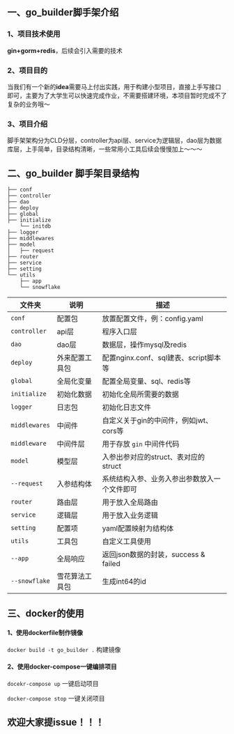 ## 一、go_builder脚手架介绍

### 1、项目技术使用

**gin+gorm+redis**，后续会引入需要的技术

### 2、项目目的

当我们有一个新的**idea**需要马上付出实践，用于构建小型项目，直接上手写接口即可，主要为了大学生可以快速完成作业，不需要搭建环境，本项目暂时完成不了复杂的业务哦～

### 3、项目介绍

脚手架架构分为CLD分层，controller为api层、service为逻辑层，dao层为数据库层，上手简单，目录结构清晰，一些常用小工具后续会慢慢加上～～～

## 二、go_builder 脚手架目录结构

```shell
├── conf
├── controller
├── dao
├── deploy
├── global
├── initialize
    └── initdb
├── logger
├── middlewares
├── model
│   ├── request
├── router
├── service
├── setting
└── utils
    ├── app
    └── snowflake
```



| 文件夹           | 说明      | 描述                           |
|---------------|---------|------------------------------|
| `conf`        | 配置包     | 放置配置文件，例：config.yaml         |
| `controller`  | api层    | 程序入口层                        |
| `dao`         | dao层    | 数据层，操作mysql及redis            |
| `deploy`      | 外来配置工具包 | 配置nginx.conf、sql建表、script脚本等 |
| `global`      | 全局化变量   | 配置全局变量、sql、redis等            |
| `initialize`  | 初始化数据   | 初始化全局所需要的数据                  |
| `logger`      | 日志包     | 初始化日志文件                      |
| `middlewares` | 中间件     | 自定义关于gin的中间件，例如jwt、cors等     |
| `middleware`  | 中间件层    | 用于存放 `gin` 中间件代码             |
| `model`       | 模型层     | 入参出参对应的struct、表对应的struct     |
| `--request`   | 入参结构体   | 系统结构入参、业务入参出参数放入一个文件即可       |
| `router`      | 路由层     | 用于放入全局路由                     |
| `service`     | 逻辑层     | 用于放入业务逻辑                     |
| `setting`     | 配置项     | yaml配置映射为结构体                 |
| `utils`       | 工具包     | 自定义工具使用                      |
| `--app`       | 全局响应    | 返回json数据的封装，success & failed |
| `--snowflake` | 雪花算法工具包 | 生成int64的id                   |

## 三、docker的使用
#### 1、使用dockerfile制作镜像
`docker build -t go_builder .` 构建镜像
#### 2、使用docker-compose一键编排项目
`docekr-compose up` 一键启动项目 

`docker-compose stop` 一键关闭项目



## 欢迎大家提issue！！！